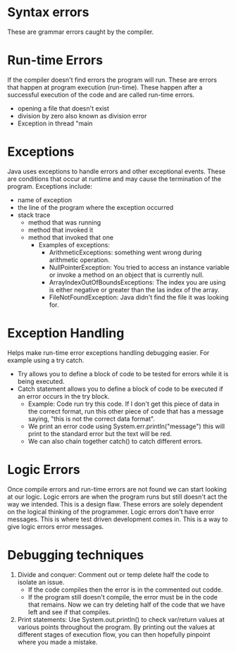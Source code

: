 # Syntax errors
These are grammar errors caught by the compiler.

# Run-time Errors
If the compiler doesn't find errors the program will run. These are errors that happen at program execution (run-time). These happen after a successful execution of the code and are called run-time errors.
- opening a file that doesn't exist
- division by zero also known as division error
- Exception in thread "main

# Exceptions
Java uses exceptions to handle errors and other exceptional events. These are conditions that occur at runtime and may cause the termination of the program.
Exceptions include:
- name of exception
- the line of the program where the exception occurred
- stack trace
    - method that was running
    - method that invoked it
    - method that invoked that one
        - Examples of exceptions:
            - ArithmeticExceptions: something went wrong during arithmetic operation.
            - NullPointerException: You tried to access an instance variable or invoke a method on an object that is currently null.
            - ArrayIndexOutOfBoundsExceptions: The index you are using is either negative or greater than the las index of the array.
            - FileNotFoundException: Java didn't find the file it was looking for.
# Exception Handling
Helps make run-time error exceptions handling debugging easier. For example using a try catch. 
- Try allows you to define a block of code to be tested for errors while it is being executed.
- Catch statement allows you to define a block of code to be executed if an error occurs in the try block.
    - Example: Code run try this code. If I don't get this piece of data in the correct format, run this other piece of code that has a message saying, "this is not the correct data format".
    - We print an error code using System.err.println("message") this will print to the standard error but the text will be red.
    - We can also chain together catch() to catch different errors.

# Logic Errors
Once compile errors and run-time errors are not found we can start looking at our logic. Logic errors are when the program runs but still doesn't act the way we intended. This is a design flaw. These errors are solely dependent on the logical thinking of the programmer. Logic errors don't have error messages. This is where test driven development comes in. This is a way to give logic errors error messages.

# Debugging techniques
1. Divide and conquer: Comment out or temp delete half the code to isolate an issue.
    - If the code compiles then the error is in the commented out codde.
    - If the program still doesn't compile, the error must be in the code that remains. Now we can try deleting half of the code that we have left and see if that compiles.
2. Print statements: Use System.out.println() to check var/return values at various points throughout the program. By printing out the values at different stages of execution flow, you can then hopefully pinpoint where you made a mistake.